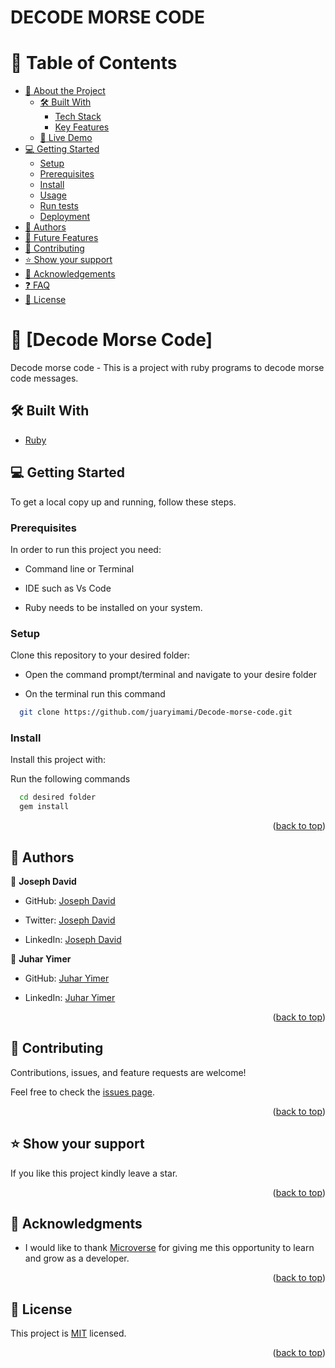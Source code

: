 # DECODE MORSE CODE 

# 📗 Table of Contents

- [📖 About the Project](#about-project)
  - [🛠 Built With](#built-with)
    - [Tech Stack](#tech-stack)
    - [Key Features](#key-features)
  - [🚀 Live Demo](#live-demo)
- [💻 Getting Started](#getting-started)
  - [Setup](#setup)
  - [Prerequisites](#prerequisites)
  - [Install](#install)
  - [Usage](#usage)
  - [Run tests](#run-tests)
  - [Deployment](#triangular_flag_on_post-deployment)
- [👥 Authors](#authors)
- [🔭 Future Features](#future-features)
- [🤝 Contributing](#contributing)
- [⭐️ Show your support](#support)
- [🙏 Acknowledgements](#acknowledgements)
- [❓ FAQ](#faq)
- [📝 License](#license)


# 📖 [Decode Morse Code] <a name="about-project"></a>

Decode morse code - This is a project with ruby programs to decode morse code messages.

## 🛠 Built With <a name="built-with"></a>

- <a href="https://www.ruby-lang.org/en/">Ruby</a></li>

## 💻 Getting Started <a name="getting-started"></a>

To get a local copy up and running, follow these steps.

### Prerequisites

In order to run this project you need:

- Command line or Terminal

- IDE such as Vs Code 

- Ruby needs to be installed on your system.

### Setup

Clone this repository to your desired folder:

- Open the command prompt/terminal and navigate to your desire folder

- On the terminal run this command

```sh
  git clone https://github.com/juaryimami/Decode-morse-code.git
```

### Install

Install this project with:

Run the following commands

```sh
  cd desired folder
  gem install
```

<p align="right">(<a href="#readme-top">back to top</a>)</p>

## 👥 Authors <a name="authors"></a>

👤 **Joseph David**

- GitHub: [Joseph David](https://github.com/jodavid444)

- Twitter: [Joseph David](https://twitter.com/jodavid444dave)

- LinkedIn: [Joseph David](https://linkedin.com/in/joseph-david-01a8a5243)


👤 **Juhar Yimer**

- GitHub: [Juhar Yimer](https://github.com/juaryimami) 

- LinkedIn: [Juhar Yimer](https://www.linkedin.com/in/juhar-yimer/) 

<p align="right">(<a href="#readme-top">back to top</a>)</p>

## 🤝 Contributing <a name="contributing"></a>

Contributions, issues, and feature requests are welcome!

Feel free to check the [issues page](../../issues/).

<p align="right">(<a href="#readme-top">back to top</a>)</p>

## ⭐️ Show your support <a name="support"></a>

If you like this project kindly leave a star.

<p align="right">(<a href="#readme-top">back to top</a>)</p>

## 🙏 Acknowledgments <a name="acknowledgements"></a>

- I would like to thank [Microverse](https://www.microverse.org/) for giving me this opportunity to learn and grow as a developer.

<p align="right">(<a href="#readme-top">back to top</a>)</p>

## 📝 License <a name="license"></a>

This project is [MIT](./LICENSE) licensed.

<p align="right">(<a href="#readme-top">back to top</a>)</p>
